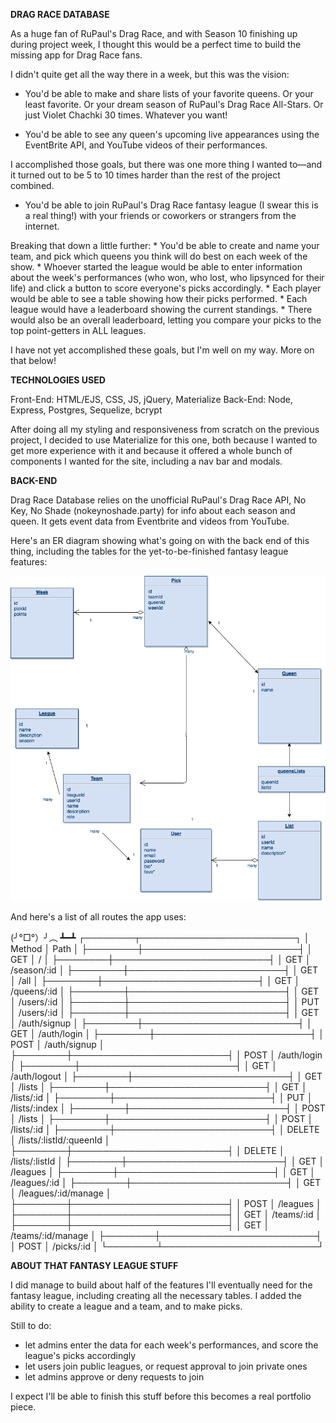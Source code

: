 **DRAG RACE DATABASE**

As a huge fan of RuPaul's Drag Race, and with Season 10 finishing up during project week, I thought this would be a perfect time to build the missing app for Drag Race fans.

I didn't quite get all the way there in a week, but this was the vision:

* You'd be able to make and share lists of your favorite queens. Or your least favorite. Or your dream season of RuPaul's Drag Race All-Stars. Or just Violet Chachki 30 times. Whatever you want!

* You'd be able to see any queen's upcoming live appearances using the EventBrite API, and YouTube videos of their performances.

I accomplished those goals, but there was one more thing I wanted to—and it turned out to be 5 to 10 times harder than the rest of the project combined.

* You'd be able to join RuPaul's Drag Race fantasy league (I swear this is a real thing!) with your friends or coworkers or strangers from the internet.

Breaking that down a little further:
    * You'd be able to create and name your team, and pick which queens you think will do best on each week of the show.
    * Whoever started the league would be able to enter information about the week's performances (who won, who lost, who lipsynced for their life) and click a button to score everyone's picks accordingly.
    * Each player would be able to see a table showing how their picks performed.
    * Each league would have a leaderboard showing the current standings.
    * There would also be an overall leaderboard, letting you compare your picks to the top point-getters in ALL leagues.

I have not yet accomplished these goals, but I'm well on my way. More on that below!

**TECHNOLOGIES USED**

Front-End: HTML/EJS, CSS, JS, jQuery, Materialize
Back-End: Node, Express, Postgres, Sequelize, bcrypt

After doing all my styling and responsiveness from scratch on the previous project, I decided to use Materialize for this one, both because I wanted to get more experience with it and because it offered a whole bunch of components I wanted for the site, including a nav bar and modals.


**BACK-END**

Drag Race Database relies on the unofficial RuPaul's Drag Race API, No Key, No Shade (nokeynoshade.party) for info about each season and queen. It gets event data from Eventbrite and videos from YouTube.

Here's an ER diagram showing what's going on with the back end of this thing, including the tables for the yet-to-be-finished fantasy league features:

![erd](/screengrabs/dragraceerd.png)


And here's a list of all routes the app uses:

(╯°□°）╯︵ ┻━┻
┌────────┬─────────────────────────┐
│ Method │ Path                    │
├────────┼─────────────────────────┤
│ GET    │ /                       │
├────────┼─────────────────────────┤
│ GET    │ /season/:id             │
├────────┼─────────────────────────┤
│ GET    │ /all                    │
├────────┼─────────────────────────┤
│ GET    │ /queens/:id             │
├────────┼─────────────────────────┤
│ GET    │ /users/:id              │
├────────┼─────────────────────────┤
│ PUT    │ /users/:id              │
├────────┼─────────────────────────┤
│ GET    │ /auth/signup            │
├────────┼─────────────────────────┤
│ GET    │ /auth/login             │
├────────┼─────────────────────────┤
│ POST   │ /auth/signup            │
├────────┼─────────────────────────┤
│ POST   │ /auth/login             │
├────────┼─────────────────────────┤
│ GET    │ /auth/logout            │
├────────┼─────────────────────────┤
│ GET    │ /lists                  │
├────────┼─────────────────────────┤
│ GET    │ /lists/:id              │
├────────┼─────────────────────────┤
│ PUT    │ /lists/:index           │
├────────┼─────────────────────────┤
│ POST   │ /lists                  │
├────────┼─────────────────────────┤
│ POST   │ /lists/:id              │
├────────┼─────────────────────────┤
│ DELETE │ /lists/:listId/:queenId │
├────────┼─────────────────────────┤
│ DELETE │ /lists/:listId          │
├────────┼─────────────────────────┤
│ GET    │ /leagues                │
├────────┼─────────────────────────┤
│ GET    │ /leagues/:id            │
├────────┼─────────────────────────┤
│ GET    │ /leagues/:id/manage     │
├────────┼─────────────────────────┤
│ POST   │ /leagues                │
├────────┼─────────────────────────┤
│ GET    │ /teams/:id              │
├────────┼─────────────────────────┤
│ GET    │ /teams/:id/manage       │
├────────┼─────────────────────────┤
│ POST   │ /picks/:id              │
└────────┴─────────────────────────┘

**ABOUT THAT FANTASY LEAGUE STUFF**

I did manage to build about half of the features I'll eventually need for the fantasy league, including creating all the necessary tables. I added the ability to create a league and a team, and to make picks.

Still to do:

   * let admins enter the data for each week's performances, and score the league's picks accordingly
   * let users join public leagues, or request approval to join private ones
   * let admins approve or deny requests to join

 I expect I'll be able to finish this stuff before this becomes a real portfolio piece.
